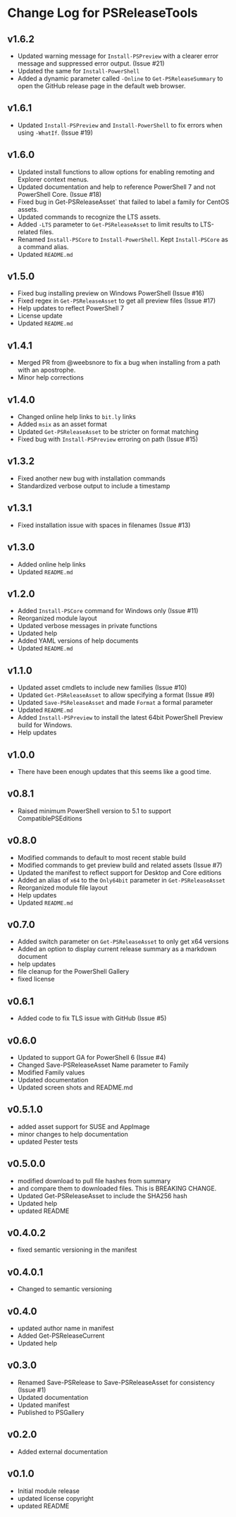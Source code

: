 # Change Log for PSReleaseTools

## v1.6.2

+ Updated warning message for `Install-PSPreview` with a clearer error message and suppressed error output. (Issue #21)
+ Updated the same for `Install-PowerShell`
+ Added a dynamic parameter called `-Online` to `Get-PSReleaseSummary` to open the GitHub release page in the default web browser.

## v1.6.1

+ Updated `Install-PSPreview` and `Install-PowerShell` to fix errors when using `-WhatIf`. (Issue #19)

## v1.6.0

+ Updated install functions to allow options for enabling remoting and Explorer context menus.
+ Updated documentation and help to reference PowerShell 7 and not PowerShell Core. (Issue #18)
+ Fixed bug in  Get-PSReleaseAsset` that failed to label a family for CentOS assets.
+ Updated commands to recognize the LTS assets.
+ Added `-LTS` parameter to `Get-PSReleaseAsset` to limit results to LTS-related files.
+ Renamed `Install-PSCore` to `Install-PowerShell`. Kept `Install-PSCore` as a command alias.
+ Updated `README.md`

## v1.5.0

+ Fixed bug installing preview on Windows PowerShell (Issue #16)
+ Fixed regex in `Get-PSReleaseAsset` to get all preview files (Issue #17)
+ Help updates to reflect PowerShell 7
+ License update
+ Updated `README.md`

## v1.4.1

+ Merged PR from @weebsnore to fix a bug when installing from a path with an apostrophe.
+ Minor help corrections

## v1.4.0

+ Changed online help links to `bit.ly` links
+ Added `msix` as an asset format
+ Updated `Get-PSReleaseAsset` to be stricter on format matching
+ Fixed bug with `Install-PSPreview` erroring on path (Issue #15)

## v1.3.2

+ Fixed another new bug with installation commands
+ Standardized verbose output to include a timestamp

## v1.3.1

+ Fixed installation issue with spaces in filenames (Issue #13)

## v1.3.0

+ Added online help links
+ Updated `README.md`

## v1.2.0

+ Added `Install-PSCore` command for Windows only (Issue #11)
+ Reorganized module layout
+ Updated verbose messages in private functions
+ Updated help
+ Added YAML versions of help documents
+ Updated `README.md`

## v1.1.0

+ Updated asset cmdlets to include new families (Issue #10)
+ Updated `Get-PSReleaseAsset` to allow specifying a format (Issue #9)
+ Updated `Save-PSReleaseAsset` and made `Format` a formal parameter
+ Updated `README.md`
+ Added `Install-PSPreview` to install the latest 64bit PowerShell Preview build for Windows.
+ Help updates

## v1.0.0

+ There have been enough updates that this seems like a good time.

## v0.8.1

+ Raised minimum PowerShell version to 5.1 to support CompatiblePSEditions

## v0.8.0

+ Modified commands to default to most recent stable build
+ Modified commands to get preview build and related assets (Issue #7)
+ Updated the manifest to reflect support for Desktop and Core editions
+ Added an alias of `x64` to the `Only64bit` parameter in `Get-PSReleaseAsset`
+ Reorganized module file layout
+ Help updates
+ Updated `README.md`

## v0.7.0

+ Added switch parameter on `Get-PSReleaseAsset` to only get x64 versions
+ Added an option to display current release summary as a markdown document
+ help updates
+ file cleanup for the PowerShell Gallery
+ fixed license

## v0.6.1

+ Added code to fix TLS issue with GitHub (Issue #5)

## v0.6.0

+ Updated to support GA for PowerShell 6 (Issue #4)
+ Changed Save-PSReleaseAsset Name parameter to Family
+ Modified Family values
+ Updated documentation
+ Updated screen shots and README.md

## v0.5.1.0

+ added asset support for SUSE and AppImage
+ minor changes to help documentation
+ updated Pester tests

## v0.5.0.0

+ modified download to pull file hashes from summary
+ and compare them to downloaded files. This is BREAKING CHANGE.
+ Updated Get-PSReleaseAsset to include the SHA256 hash
+ Updated help
+ updated README

## v0.4.0.2

+ fixed semantic versioning in the manifest

## v0.4.0.1

+ Changed to semantic versioning

## v0.4.0

+ updated author name in manifest
+ Added Get-PSReleaseCurrent
+ Updated help

## v0.3.0

+ Renamed Save-PSRelease to Save-PSReleaseAsset for consistency (Issue #1)
+ Updated documentation
+ Updated manifest
+ Published to PSGallery

## v0.2.0

+ Added external documentation

## v0.1.0

+ Initial module release
+ updated license copyright
+ updated README
